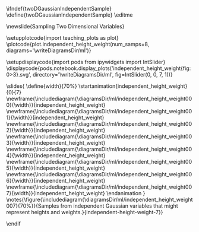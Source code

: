 \ifndef{twoDGaussianIndependentSample}
\define{twoDGaussianIndependentSample}
\editme

\newslide{Sampling Two Dimensional Variables}

\setupplotcode{import teaching_plots as plot}
\plotcode{plot.independent_height_weight(num_samps=8, 
                               diagrams='\writeDiagramsDir/ml')}
							   
							
\setupdisplaycode{import pods
from ipywidgets import IntSlider}
\displaycode{pods.notebook.display_plots('independent_height_weight{fig:0>3}.svg', 
                            directory='\writeDiagramsDir/ml', 
							fig=IntSlider(0, 0, 7, 1))}

\slides{
\define{width}{70%}
\startanimation{independent_height_weight}{0}{7}
\newframe{\includediagram{\diagramsDir/ml/independent_height_weight000}{\width}}{independent_height_weight}
\newframe{\includediagram{\diagramsDir/ml/independent_height_weight001}{\width}}{independent_height_weight}
\newframe{\includediagram{\diagramsDir/ml/independent_height_weight002}{\width}}{independent_height_weight}
\newframe{\includediagram{\diagramsDir/ml/independent_height_weight003}{\width}}{independent_height_weight}
\newframe{\includediagram{\diagramsDir/ml/independent_height_weight004}{\width}}{independent_height_weight}
\newframe{\includediagram{\diagramsDir/ml/independent_height_weight005}{\width}}{independent_height_weight}
\newframe{\includediagram{\diagramsDir/ml/independent_height_weight006}{\width}}{independent_height_weight}
\newframe{\includediagram{\diagramsDir/ml/independent_height_weight007}{\width}}{independent_height_weight}
\endanimation
}
\notes{\figure{\includediagram{\diagramsDir/ml/independent_height_weight007}{70%}}{Samples from independent Gaussian variables that might represent heights and weights.}{independent-height-weight-7}}

\endif
